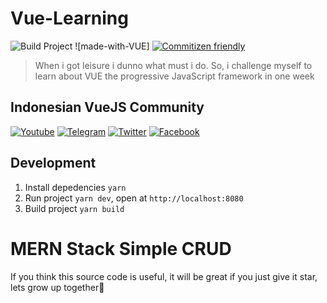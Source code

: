 # Vue-Learning

![Build Project](https://github.com/vuejs-id/blog/workflows/Build%20Project/badge.svg) ![made-with-VUE]  [![Commitizen friendly](https://img.shields.io/badge/commitizen-friendly-brightgreen.svg)](http://commitizen.github.io/cz-cli/)

>When i got leisure i dunno what must i do. So, i challenge myself to learn about VUE the progressive JavaScript framework in one week

## Indonesian VueJS Community

[![Youtube](https://img.shields.io/badge/YouTube-Vuejs%20Indonesia-red)](https://www.youtube.com/channel/UCJsej0PNwDydEUKXGi2cUEg/featured) [![Telegram](https://img.shields.io/badge/Telegram-vuejsindonesia-blue)](https://t.me/vuejsindonesia) [![Twitter](https://img.shields.io/badge/Twitter-vuejs_id-blue)](https://twitter.com/vuejs_id) [![Facebook](https://img.shields.io/badge/Facebook-Vue.js%20Indonesia-blue)](https://www.facebook.com/groups/1675298779418239/)

## Development

1. Install depedencies `yarn`
2. Run project `yarn dev`, open at `http://localhost:8080`
3. Build project `yarn build`

# MERN Stack Simple CRUD

If you think this source code is useful, it will be great if you just give it star, lets grow up together🤟

